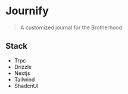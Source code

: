 # Journify
> A customized journal for the Brotherhood


## Stack
- Trpc
- Drizzle
- Nextjs
- Tailwind
- ShadcnUI

